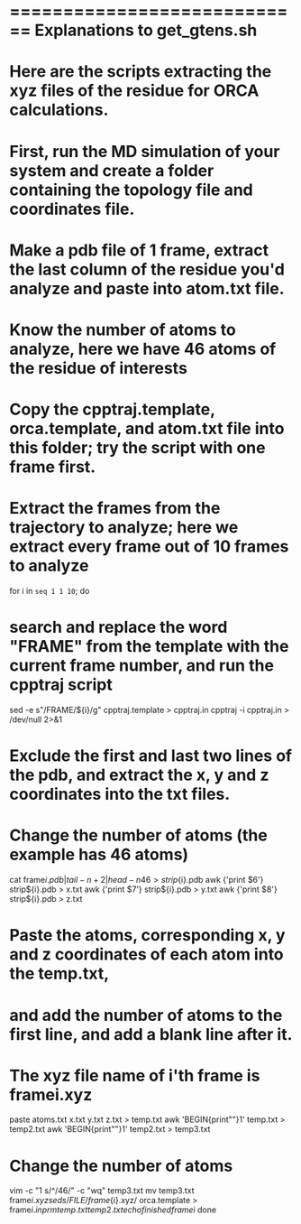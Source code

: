 ============================
Explanations to get_gtens.sh
============================
# Here are the scripts extracting the xyz files of the residue for ORCA calculations.
# First, run the MD simulation of your system and create a folder containing the topology file and coordinates file.
# Make a pdb file of 1 frame, extract the last column of the residue you'd analyze and paste into atom.txt file.
# Know the number of atoms to analyze, here we have 46 atoms of the residue of interests 
# Copy the cpptraj.template, orca.template, and atom.txt file into this folder; try the script with one frame first.
# Extract the frames from the trajectory to analyze; here we extract every frame out of 10 frames to analyze
for i in `seq 1 1 10`; do

# search and replace the word "FRAME" from the template with the current frame number, and run the cpptraj script
  sed -e s"/FRAME/${i}/g" cpptraj.template > cpptraj.in
  cpptraj -i cpptraj.in > /dev/null 2>&1
# Exclude the first and last two lines of the pdb, and extract the x, y and z coordinates into the txt files.
# Change the number of atoms (the example has 46 atoms)
  cat frame${i}.pdb | tail -n +2 | head -n 46 > strip${i}.pdb
  awk {'print $6'} strip${i}.pdb > x.txt
  awk {'print $7'} strip${i}.pdb > y.txt
  awk {'print $8'} strip${i}.pdb > z.txt
# Paste the atoms, corresponding x, y and z coordinates of each atom into the temp.txt,
# and add the number of atoms to the first line, and add a blank line after it.
# The xyz file name of i'th frame is framei.xyz
  paste atoms.txt x.txt y.txt z.txt > temp.txt
  awk 'BEGIN{print""}1' temp.txt > temp2.txt
  awk 'BEGIN{print""}1' temp2.txt > temp3.txt
# Change the number of atoms
  vim -c "1 s/^/46/" -c "wq" temp3.txt
  mv temp3.txt frame${i}.xyz
  sed s/FILE/frame${i}.xyz/ orca.template > frame${i}.inp
  rm temp.txt temp2.txt
  echo finished frame$i
done
